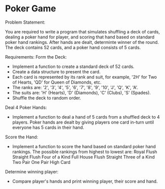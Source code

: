 # Poker Game

Problem Statement: 

You are required to write a program that simulates shuffling a deck of cards, dealing a poker hand for player, and scoring that hand based on standard poker hand rankings. 
After hands are dealt, determinte winner of the round. 
The deck contains 52 cards, and a poker hand consists of 5 cards. 

Requirements:
Form the Deck:
- Implement a function to create a standard deck of 52 cards.
- Create a data structure to present the card.
- Each card is represented by its rank and suit, for example, '2H' for Two of Hearts, 'QD' for Queen of Diamonds, etc.
- The ranks are: '2', '3', '4', '5', '6', '7', '8', '9', '10', 'J', 'Q', 'K', 'A'.
- The suits are: 'H' (Hearts), 'D' (Diamonds), 'C' (Clubs), 'S' (Spades).
- Shuffle the deck to random order.


Deal 4 Poker Hands:
- Implement a function to deal a hand of 5 cards from a shuffled deck to 4 players. Poker hands are dealt by giving players one card in-turn until everyone has 5 cards in their hand.

Score the Hand:
- Implement a function to score the hand based on standard poker hand rankings. The possible rankings from highest to lowest are: Royal Flush Straight Flush Four of a Kind Full House Flush Straight Three of a Kind Two Pair One Pair High Card

Determine winning player: 
- Compare player's hands and print winning player, their score and hand.
